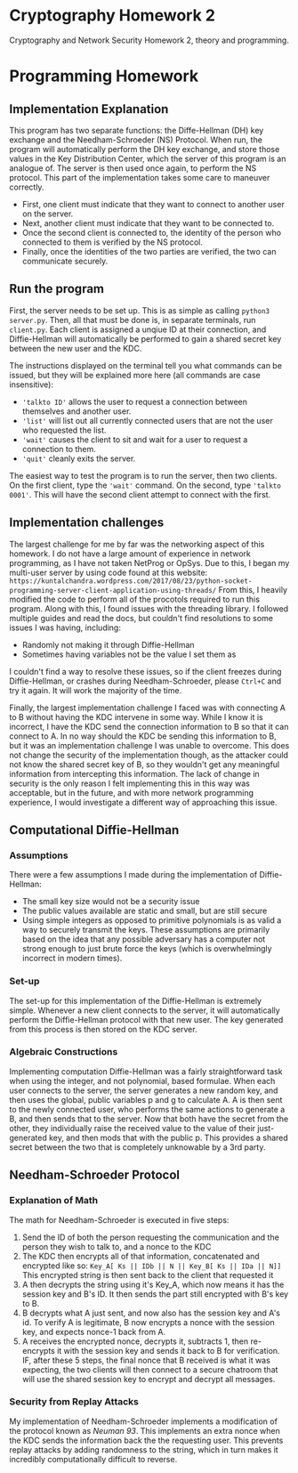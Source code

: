 # Cryptography Homework 2
Cryptography and Network Security Homework 2, theory and programming.

# Programming Homework
## Implementation Explanation
This program has two separate functions: the Diffe-Hellman (DH) key exchange and the Needham-Schroeder (NS) Protocol. When run, the program will automatically perform the DH key exchange, and store those values in the Key Distribution Center, which the server of this program is an analogue of. The server is then used once again, to perform the NS protocol. This part of the implementation takes some care to maneuver correctly. 
- First, one client must indicate that they want to connect to another user on the server. 
- Next, another client must indicate that they want to be connected to.
- Once the second client is connected to, the identity of the person who connected to them is verified by the NS protocol.
- Finally, once the identities of the two parties are verified, the two can communicate securely.

## Run the program
First, the server needs to be set up. This is as simple as calling ```python3 server.py```. Then, all that must be done is, in separate terminals, run ```client.py```. Each client is assigned a unqiue ID at their connection, and Diffie-Hellman will automatically be performed to gain a shared secret key between the new user and the KDC.

The instructions displayed on the terminal tell you what commands can be issued, but they will be explained more here (all commands are case insensitive):
- ```'talkto ID'``` allows the user to request a connection between themselves and another user.
- ```'list'``` will list out all currently connected users that are not the user who requested the list.
- ```'wait'``` causes the client to sit and wait for a user to request a connection to them.
- ```'quit'``` cleanly exits the server.

The easiest way to test the program is to run the server, then two clients. On the first client, type the ```'wait'``` command. On the second, type ```'talkto 0001'```. This will have the second client attempt to connect with the first.

## Implementation challenges
The largest challenge for me by far was the networking aspect of this homework. I do not have a large amount of experience in network programming, as I have not taken NetProg or OpSys. Due to this, I began my multi-user server by using code found at this website: 
 ```https://kuntalchandra.wordpress.com/2017/08/23/python-socket-programming-server-client-application-using-threads/```
 From this, I heavily modified the code to perform all of the procotols required to run this program. 
 Along with this, I found issues with the threading library. I followed multiple guides and read the docs, but couldn't find resolutions to some issues I was having, including:
 - Randomly not making it through Diffie-Hellman
 - Sometimes having variables not be the value I set them as
 
I couldn't find a way to resolve these issues, so if the client freezes during Diffie-Hellman, or crashes during Needham-Schroeder, please ```Ctrl+C``` and try it again. It will work the majority of the time.

Finally, the largest implementation challenge I faced was with connecting A to B without having the KDC intervene in some way. While I know it is incorrect, I have the KDC send the connection information to B so that it can connect to A. In no way should the KDC be sending this information to B, but it was an implementation challenge I was unable to overcome. This does not change the security of the implementation though, as the attacker could not know the shared secret key of B, so they wouldn't get any meaningful information from intercepting this information. The lack of change in security is the only reason I felt implementing this in this way was acceptable, but in the future, and with more network programming experience, I would investigate a different way of approaching this issue.

## Computational Diffie-Hellman
### Assumptions
There were a few assumptions I made during the implementation of Diffie-Hellman:
- The small key size would not be a security issue
- The public values available are static and small, but are still secure
- Using simple integers as opposed to primitive polynomials is as valid a way to securely transmit the keys.
These assumptions are primarily based on the idea that any possible adversary has a computer not strong enough to just brute force the keys (which is overwhelmingly incorrect in modern times).

### Set-up
The set-up for this implementation of the Diffie-Hellman is extremely simple. Whenever a new client connects to the server, it will automatically perform the Diffie-Hellman protocol with that new user. The key generated from this process is then stored on the KDC server.

### Algebraic Constructions
Implementing computation Diffie-Hellman was a fairly straightforward task when using the integer, and not polynomial, based formulae. When each user connects to the server, the server generates a new random key, and then uses the global, public variables p and g to calculate A. A is then sent to the newly connected user, who performs the same actions to generate a B, and then sends that to the server. Now that both have the secret from the other, they individually raise the received value to the value of their just-generated key, and then mods that with the public p. This provides a shared secret between the two that is completely unknowable by a 3rd party.

## Needham-Schroeder Protocol
### Explanation of Math
The math for Needham-Schroeder is executed in five steps:
1. Send the ID of both the person requesting the communication and the person they wish to talk to, and a nonce to the KDC
2. The KDC then encrypts all of that information, concatenated and encrypted like so:
```Key_A[ Ks || IDb || N || Key_B[ Ks || IDa || N]]```
 This encrypted string is then sent back to the client that requested it
3. A then decrypts the string using it's Key_A, which now means it has the session key and B's ID. It then sends the part still encrypted with B's key to B.
4. B decrypts what A just sent, and now also has the session key and A's id. To verify A is legitimate, B now encrypts a nonce with the session key, and expects nonce-1 back from A.
5. A receives the encrypted nonce, decrypts it, subtracts 1, then re-encrypts it with the session key and sends it back to B for verification.
IF, after these 5 steps, the final nonce that B received is what it was expecting, the two clients will then connect to a secure chatroom that will use the shared session key to encrypt and decrypt all messages.

### Security from Replay Attacks
My implementation of Needham-Schroeder implements a modification of the protocol known as *Neuman 93*. This implements an extra nonce when the KDC sends the information back the the requesting user. This prevents replay attacks by adding randomness to the string, which in turn makes it incredibly computationally difficult to reverse.
